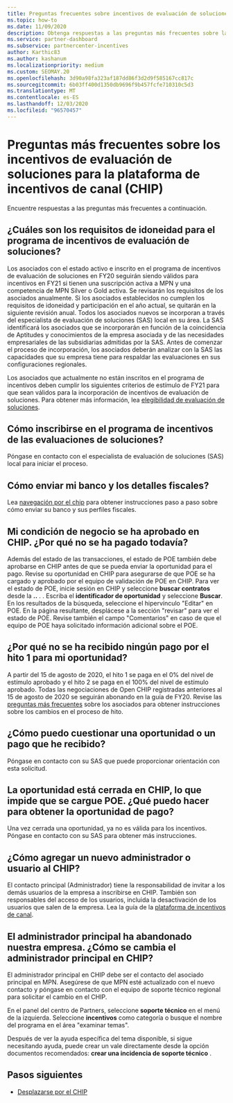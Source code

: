 ```yaml
---
title: Preguntas frecuentes sobre incentivos de evaluación de soluciones
ms.topic: how-to
ms.date: 11/09/2020
description: Obtenga respuestas a las preguntas más frecuentes sobre la evaluación de soluciones en la plataforma de incentivos de canal (CHIP).
ms.service: partner-dashboard
ms.subservice: partnercenter-incentives
author: Karthic83
ms.author: kashanum
ms.localizationpriority: medium
ms.custom: SEOMAY.20
ms.openlocfilehash: 3d90a98fa323af187dd86f3d2d9f585167cc817c
ms.sourcegitcommit: 6b03ff400d1350db9696f9b457fcfe710310c5d3
ms.translationtype: MT
ms.contentlocale: es-ES
ms.lasthandoff: 12/03/2020
ms.locfileid: "96570457"
---
```

# <a name="solution-assessment-incentives-faq-for-the-channel-incentives-platform-chip"></a>Preguntas más frecuentes sobre los incentivos de evaluación de soluciones para la plataforma de incentivos de canal (CHIP) 

Encuentre respuestas a las preguntas más frecuentes a continuación.

## <a name="what-are-the-eligibility-requirements-for-the-solution-assessment-incentive-program"></a>¿Cuáles son los requisitos de idoneidad para el programa de incentivos de evaluación de soluciones?

Los asociados con el estado activo e inscrito en el programa de incentivos de evaluación de soluciones en FY20 seguirán siendo válidos para incentivos en FY21 si tienen una suscripción activa a MPN y una competencia de MPN Silver o Gold activa. Se revisarán los requisitos de los asociados anualmente.  Si los asociados establecidos no cumplen los requisitos de idoneidad y participación en el año actual, se quitarán en la siguiente revisión anual.  Todos los asociados nuevos se incorporan a través del especialista de evaluación de soluciones (SAS) local en su área.  La SAS identificará los asociados que se incorporarán en función de la coincidencia de Aptitudes y conocimientos de la empresa asociada y de las necesidades empresariales de las subsidiarias admitidas por la SAS.
Antes de comenzar el proceso de incorporación, los asociados deberán analizar con la SAS las capacidades que su empresa tiene para respaldar las evaluaciones en sus configuraciones regionales. 

Los asociados que actualmente no están inscritos en el programa de incentivos deben cumplir los siguientes criterios de estímulo de FY21 para que sean válidos para la incorporación de incentivos de evaluación de soluciones. Para obtener más información, lea [elegibilidad de evaluación de soluciones](chip-solutions-assessment-eligible.md).

## <a name="how-do-i-enroll-in-the-solution-assessments-incentive-program"></a>Cómo inscribirse en el programa de incentivos de las evaluaciones de soluciones?

Póngase en contacto con el especialista de evaluación de soluciones (SAS) local para iniciar el proceso.

## <a name="how-do-i-submit-my-bank-and-tax-details"></a>Cómo enviar mi banco y los detalles fiscales?

Lea [navegación por el chip](chip-intro.md) para obtener instrucciones paso a paso sobre cómo enviar su banco y sus perfiles fiscales.

## <a name="my-deal-status-has-been-approved-in-chip-why-hasnt-it-been-paid-yet"></a>Mi condición de negocio se ha aprobado en CHIP. ¿Por qué no se ha pagado todavía?

Además del estado de las transacciones, el estado de POE también debe aprobarse en CHIP antes de que se pueda enviar la oportunidad para el pago. Revise su oportunidad en CHIP para asegurarse de que POE se ha cargado y aprobado por el equipo de validación de POE en CHIP. Para ver el estado de POE, inicie sesión en CHIP y seleccione **buscar contratos** desde la **..** . . Escriba el **identificador de oportunidad** y seleccione **Buscar**. En los resultados de la búsqueda, seleccione el hipervínculo "Editar" en POE. En la página resultante, desplácese a la sección "revisar" para ver el estado de POE. Revise también el campo "Comentarios" en caso de que el equipo de POE haya solicitado información adicional sobre el POE.

## <a name="why-did-i-not-receive-any-payment-for-milestone-1-for-my-opportunity"></a>¿Por qué no se ha recibido ningún pago por el hito 1 para mi oportunidad?

A partir del 15 de agosto de 2020, el hito 1 se paga en el 0% del nivel de estímulo aprobado y el hito 2 se paga en el 100% del nivel de estímulo aprobado. Todas las negociaciones de Open CHIP registradas anteriores al 15 de agosto de 2020 se seguirán abonando en la guía de FY20. Revise las [preguntas más frecuentes](https://assetsprod.microsoft.com/solution-assessment-incentive-program-faq.pdf) sobre los asociados para obtener instrucciones sobre los cambios en el proceso de hito.

## <a name="how-to-i-dispute-an-opportunity-or-payment-i-received"></a>¿Cómo puedo cuestionar una oportunidad o un pago que he recibido?

Póngase en contacto con su SAS que puede proporcionar orientación con esta solicitud.

## <a name="the-opportunity-is-closed-in-chip-which-is-preventing-me-from-uploading-poe-what-can-i-do-to-get-the-opportunity-paid"></a>La oportunidad está cerrada en CHIP, lo que impide que se cargue POE. ¿Qué puedo hacer para obtener la oportunidad de pago?

Una vez cerrada una oportunidad, ya no es válida para los incentivos. Póngase en contacto con su SAS para obtener más instrucciones.

## <a name="how-do-i-add-a-new-adminuser-to-chip"></a>¿Cómo agregar un nuevo administrador o usuario al CHIP?

El contacto principal (Administrador) tiene la responsabilidad de invitar a los demás usuarios de la empresa a inscribirse en CHIP. También son responsables del acceso de los usuarios, incluida la desactivación de los usuarios que salen de la empresa. Lea la guía de la [plataforma de incentivos de canal](chip-intro.md).

## <a name="the-primary-admin-has-left-our-company-how-do-we-change-my-primary-admin-in-chip"></a>El administrador principal ha abandonado nuestra empresa. ¿Cómo se cambia el administrador principal en CHIP?

El administrador principal en CHIP debe ser el contacto del asociado principal en MPN. Asegúrese de que MPN esté actualizado con el nuevo contacto y póngase en contacto con el equipo de soporte técnico regional para solicitar el cambio en el CHIP.

En el panel del centro de Partners, seleccione **soporte técnico** en el menú de la izquierda. Seleccione **incentivos** como categoría o busque el nombre del programa en el área "examinar temas".

Después de ver la ayuda específica del tema disponible, si sigue necesitando ayuda, puede crear un vale directamente desde la opción documentos recomendados: **crear una incidencia de soporte técnico** .

## <a name="next-steps"></a>Pasos siguientes

- [Desplazarse por el CHIP](chip-intro.md)
